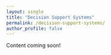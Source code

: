 ```yaml
---
layout: single
title: "Decision Support Systems"
permalink: /decision-support-systems/
author_profile: false
---
```


Content coming soon!
